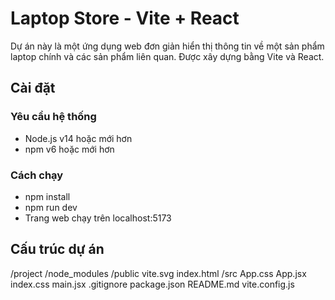 # Laptop Store - Vite + React

Dự án này là một ứng dụng web đơn giản hiển thị thông tin về một sản phẩm laptop chính và các sản phẩm liên quan. Được xây dựng bằng Vite và React.

## Cài đặt

### Yêu cầu hệ thống

- Node.js v14 hoặc mới hơn
- npm v6 hoặc mới hơn

### Cách chạy
- npm install
- npm run dev
- Trang web chạy trên localhost:5173

## Cấu trúc dự án

/project
  /node_modules
  /public
    vite.svg
    index.html
  /src
    App.css
    App.jsx
    index.css
    main.jsx
  .gitignore
  package.json
  README.md
  vite.config.js

